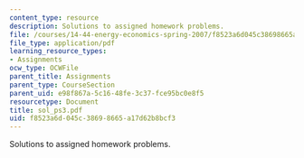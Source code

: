 ```yaml
---
content_type: resource
description: Solutions to assigned homework problems.
file: /courses/14-44-energy-economics-spring-2007/f8523a6d045c38698665a17d62b8bcf3_sol_ps3.pdf
file_type: application/pdf
learning_resource_types:
- Assignments
ocw_type: OCWFile
parent_title: Assignments
parent_type: CourseSection
parent_uid: e98f867a-5c16-48fe-3c37-fce95bc0e8f5
resourcetype: Document
title: sol_ps3.pdf
uid: f8523a6d-045c-3869-8665-a17d62b8bcf3
---
```

Solutions to assigned homework problems.

